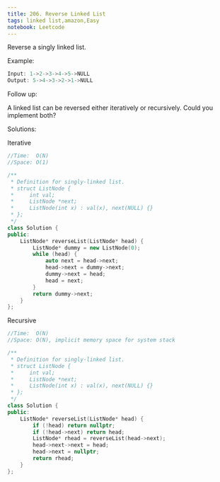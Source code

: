 ```yaml
---
title: 206. Reverse Linked List
tags: linked list,amazon,Easy
notebook: Leetcode
---
```


Reverse a singly linked list.

Example:

```c++
Input: 1->2->3->4->5->NULL
Output: 5->4->3->2->1->NULL
```
Follow up:

A linked list can be reversed either iteratively or recursively. Could you implement both?

Solutions:

Iterative
```c++
//Time:  O(N)
//Space: O(1)

/**
 * Definition for singly-linked list.
 * struct ListNode {
 *     int val;
 *     ListNode *next;
 *     ListNode(int x) : val(x), next(NULL) {}
 * };
 */
class Solution {
public:
    ListNode* reverseList(ListNode* head) {
        ListNode* dummy = new ListNode(0);
        while (head) {
            auto next = head->next;
            head->next = dummy->next;
            dummy->next = head;
            head = next;
        }
        return dummy->next;
    }
};
```

Recursive
```c++
//Time:  O(N)
//Space: O(N), implicit memory space for system stack

/**
 * Definition for singly-linked list.
 * struct ListNode {
 *     int val;
 *     ListNode *next;
 *     ListNode(int x) : val(x), next(NULL) {}
 * };
 */
class Solution {
public:
    ListNode* reverseList(ListNode* head) {
        if (!head) return nullptr;
        if (!head->next) return head;
        ListNode* rhead = reverseList(head->next);
        head->next->next = head;
        head->next = nullptr;
        return rhead;
    }
};
```